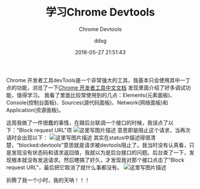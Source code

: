 ﻿---
layout:     post
title:      "学习Chrome Devtools"
subtitle:   "Chrome Devtools"
date:       2018-05-27 21:51:43
author:     "ddxg"
header-img: "img/home-bg-o.jpg"
header-mask: 0.3
catalog:    true
tags:
    - Devtools
---


Chrome 开发者工具devTools是一个非常强大的工具，我基本只会使用其中一丁点的功能，浏览了一下[Chrome 开发者工具中文文档](http://www.css88.com/doc/chrome-devtools/) 发现里面介绍了好多调试功能，值得学习。
我看了里面比较常使用到的几点：Elements(元素面板)、Console(控制台面板)、Sources(源代码面板)、Network(网络面板)和Application(资源面板)。

这周我做了一件很蠢的事情，在跟后台联调一个接口的时候，我误点了以下："Block request URL"项
![这里写图片描述](https://img-blog.csdn.net/20180527194641158?watermark/2/text/aHR0cHM6Ly9ibG9nLmNzZG4ubmV0L0FsaWd1YWd1YQ==/font/5a6L5L2T/fontsize/400/fill/I0JBQkFCMA==/dissolve/70)
意思即是阻止这个请求，当再次请时会出现以下：
![这里写图片描述](https://img-blog.csdn.net/20180527195121273?watermark/2/text/aHR0cHM6Ly9ibG9nLmNzZG4ubmV0L0FsaWd1YWd1YQ==/font/5a6L5L2T/fontsize/400/fill/I0JBQkFCMA==/dissolve/70)
其实在status中描述得很清楚，“blocked:devtools”意思就是请求被devtools阻止了。我当时没有认真看，只是发现没有状态码和请求返回值，我就以为是后台接口的问题。后台查了一下，发现根本就没有发送请求。然后瞎搞了好久，才发现我对那个接口点击了"Block request URL"，最后把它取消了就什么事都没有。
![这里写图片描述](https://img-blog.csdn.net/20180527200004800?watermark/2/text/aHR0cHM6Ly9ibG9nLmNzZG4ubmV0L0FsaWd1YWd1YQ==/font/5a6L5L2T/fontsize/400/fill/I0JBQkFCMA==/dissolve/70)

折腾了我一个小时，我的天呐！！！